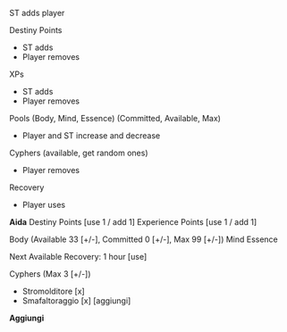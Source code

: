
ST adds player

Destiny Points
  * ST adds
  * Player removes

XPs
  * ST adds
  * Player removes

Pools (Body, Mind, Essence) (Committed, Available, Max)
  * Player and ST increase and decrease

Cyphers (available, get random ones)
  * Player removes

Recovery
  * Player uses





**Aida**
Destiny Points [use 1 / add 1]
Experience Points [use 1 / add 1]

Body     (Available 33 [+/-], Committed 0 [+/-], Max 99 [+/-])
Mind
Essence

Next Available Recovery: 1 hour [use]

Cyphers (Max 3 [+/-])
  - Stromolditore [x]
  - Smafaltoraggio [x]
  [aggiungi]

**Aggiungi**


